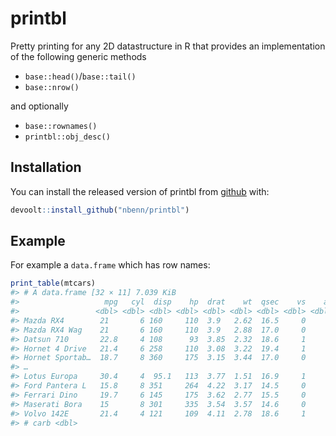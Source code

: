 
<!-- README.md is generated from README.Rmd. Please edit that file -->
printbl
=======

Pretty printing for any 2D datastructure in R that provides an implementation of the following generic methods

-   `base::head()`/`base::tail()`
-   `base::nrow()`

and optionally

-   `base::rownames()`
-   `printbl::obj_desc()`

Installation
------------

You can install the released version of printbl from [github](https://github.com/nbenn/printbl) with:

``` r
devoolt::install_github("nbenn/printbl")
```

Example
-------

For example a `data.frame` which has row names:

``` r
print_table(mtcars)
#> # A data.frame [32 × 11] 7.039 KiB
#>                   mpg   cyl  disp    hp  drat    wt  qsec    vs    am  gear
#>                 <dbl> <dbl> <dbl> <dbl> <dbl> <dbl> <dbl> <dbl> <dbl> <dbl>
#> Mazda RX4        21       6 160     110  3.9   2.62  16.5     0     1     4
#> Mazda RX4 Wag    21       6 160     110  3.9   2.88  17.0     0     1     4
#> Datsun 710       22.8     4 108      93  3.85  2.32  18.6     1     1     4
#> Hornet 4 Drive   21.4     6 258     110  3.08  3.22  19.4     1     0     3
#> Hornet Sportab…  18.7     8 360     175  3.15  3.44  17.0     0     0     3
#> …                                  
#> Lotus Europa     30.4     4  95.1   113  3.77  1.51  16.9     1     1     5
#> Ford Pantera L   15.8     8 351     264  4.22  3.17  14.5     0     1     5
#> Ferrari Dino     19.7     6 145     175  3.62  2.77  15.5     0     1     5
#> Maserati Bora    15       8 301     335  3.54  3.57  14.6     0     1     5
#> Volvo 142E       21.4     4 121     109  4.11  2.78  18.6     1     1     4
#> # carb <dbl>
```
